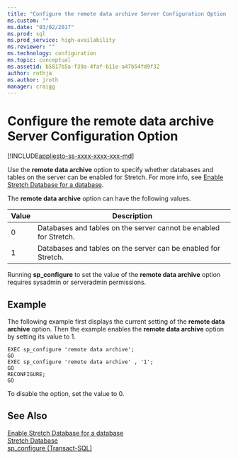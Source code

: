 ```yaml
---
title: "Configure the remote data archive Server Configuration Option | Microsoft Docs"
ms.custom: ""
ms.date: "03/02/2017"
ms.prod: sql
ms.prod_service: high-availability
ms.reviewer: ""
ms.technology: configuration
ms.topic: conceptual
ms.assetid: b5817b5a-f39a-4faf-b11e-a47b54fd9f32
author: rothja
ms.author: jroth
manager: craigg
---
```

# Configure the remote data archive Server Configuration Option
[!INCLUDE[appliesto-ss-xxxx-xxxx-xxx-md](../../includes/appliesto-ss-xxxx-xxxx-xxx-md.md)]

  Use the **remote data archive** option to specify whether databases and tables on the server can be enabled for Stretch. For more info, see [Enable Stretch Database for a database](../../sql-server/stretch-database/enable-stretch-database-for-a-database.md).  
  
 The **remote data archive** option can have the following values.  
  
|Value|Description|  
|-----------|-----------------|  
|0|Databases and tables on the server cannot be enabled for Stretch.|  
|1|Databases and tables on the server can be enabled for Stretch.|  
  
 Running **sp_configure** to set the value of the **remote data archive** option requires sysadmin or serveradmin permissions.  
  
## Example  
 The following example first displays the current setting of the **remote data archive** option. Then the example enables the **remote data archive** option by setting its value to 1.  
  
```  
EXEC sp_configure 'remote data archive';  
GO  
EXEC sp_configure 'remote data archive' , '1';  
GO  
RECONFIGURE;  
GO  
```  
  
 To disable the option, set the value to 0.  
  
## See Also  
 [Enable Stretch Database for a database](../../sql-server/stretch-database/enable-stretch-database-for-a-database.md)   
 [Stretch Database](../../sql-server/stretch-database/stretch-database.md)   
 [sp_configure &#40;Transact-SQL&#41;](../../relational-databases/system-stored-procedures/sp-configure-transact-sql.md)  
  
  
